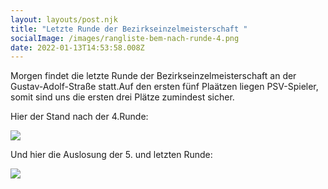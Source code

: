 ```yaml
---
layout: layouts/post.njk
title: "Letzte Runde der Bezirkseinzelmeisterschaft "
socialImage: /images/rangliste-bem-nach-runde-4.png
date: 2022-01-13T14:53:58.008Z
---
```

Morgen findet die letzte Runde der Bezirkseinzelmeisterschaft an der Gustav-Adolf-Straße statt.Auf den ersten fünf Plaätzen liegen PSV-Spieler, somit sind uns die ersten drei Plätze zumindest sicher.

Hier der Stand nach der 4.Runde:

![](/images/rangliste-bem-nach-runde-4.png)

Und hier die Auslosung der 5. und letzten Runde:

![](/images/auslosung-runde-5-bem-2122.png)
